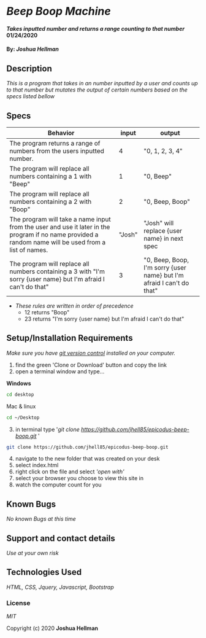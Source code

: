 # _Beep Boop Machine_

#### _Takes inputted number and returns a range counting to that number_ **01/24/2020**

#### By: _**Joshua Hellman**_

## Description

_This is a program that takes in an number inputted by a user and counts up to that number but mutates the output of certain numbers based on the specs listed bellow_

## Specs

| Behavior                                                                                                                                              | input  | output                                                                 |
| ----------------------------------------------------------------------------------------------------------------------------------------------------- | ------ | ---------------------------------------------------------------------- |
| The program returns a range of numbers from the users inputted number.                                                                                | 4      | "0, 1, 2, 3, 4"                                                        |
| The program will replace all numbers containing a 1 with "Beep"                                                                                       | 1      | "0, Beep"                                                              |
| The program will replace all numbers containing a 2 with "Boop"                                                                                       | 2      | "0, Beep, Boop"                                                        |
| The program will take a name input from the user and use it later in the program if no name provided a random name will be used from a list of names. | "Josh" | "Josh" will replace {user name} in next spec                           |
| The program will replace all numbers containing a 3 with "I'm sorry {user name} but I'm afraid I can't do that"                                       | 3      | "0, Beep, Boop, I'm sorry {user name} but I'm afraid I can't do that" |

- _These rules are written in order of precedence_
  - 12 returns "Boop"
  - 23 returns "I'm sorry {user name} but I'm afraid I can't do that"

## Setup/Installation Requirements

_Make sure you have [git version control](https://git-scm.com/downloads) installed on your computer._

1. find the green 'Clone or Download' button and copy the link
2. open a terminal window and type...

**Windows**
```sh 
cd desktop
```

 Mac & linux 
 ```sh
 cd ~/Desktop
 ```

 3. in terminal type '_git clone https://github.com/jhell85/epicodus-beep-boop.git_ '

```sh
git clone https://github.com/jhell85/epicodus-beep-boop.git
```

4. navigate to the new folder that was created on your desk
5. select index.html
6. right click on the file and select _'open with'_
7. select your browser you choose to view this site in
8. watch the computer count for you

## Known Bugs

_No known Bugs at this time_

## Support and contact details

_Use at your own risk_

## Technologies Used

_HTML, CSS, Jquery, Javascript, Bootstrap_

### License

_MIT_

Copyright (c) 2020 **Joshua Hellman**
